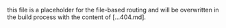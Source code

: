 this file is a placeholder for the file-based routing and will be overwritten 
in the build process with the content of [...404.md].